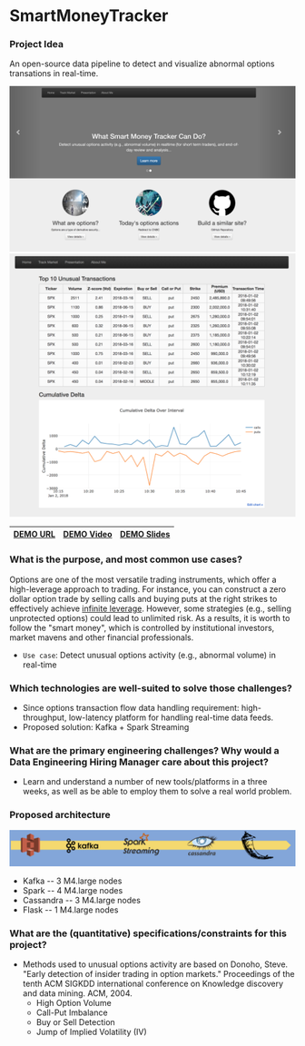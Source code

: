 # SmartMoneyTracker

### Project Idea 
An open-source data pipeline to detect and visualize abnormal options transations in real-time.

![alt text](image/site_img1.png "Screenshot of User Interface")
![alt text](image/site_img2.png "Screenshot of User Interface")

| [DEMO URL]        | [DEMO Video]           | [DEMO Slides]  |
| ------------- |:-------------:| -----:|


### What is the purpose, and most common use cases?
Options are one of the most versatile trading instruments, which offer a high-leverage approach to trading. For instance, you can construct a zero dollar option trade by selling calls and buying puts at the right strikes to effectively achieve [infinite leverage]. However, some strategies (e.g., selling unprotected options) could lead to unlimited risk. As a results, it is worth to follow the "smart money", which is controlled by institutional investors, market mavens and other financial professionals. 
 * `Use case`: Detect unusual options activity (e.g., abnormal volume) in real-time

### Which technologies are well-suited to solve those challenges? 
 * Since options transaction flow data handling requirement: high-throughput, low-latency platform for handling real-time data feeds. 
 * Proposed solution: Kafka + Spark Streaming

### What are the primary engineering challenges? Why would a Data Engineering Hiring Manager care about this project?
 * Learn and understand a number of new tools/platforms in a three weeks, as well as be able to employ them to solve a real world problem.

### Proposed architecture
![alt text](image/flow_chart1.png "Proposed architecture")
 * Kafka -- 3 M4.large nodes
 * Spark -- 4 M4.large nodes
 * Cassandra -- 3 M4.large nodes
 * Flask -- 1 M4.large nodes

### What are the (quantitative) specifications/constraints for this project?
 * Methods used to unusual options activity are based on Donoho, Steve. "Early detection of insider trading in option markets." Proceedings of the tenth ACM SIGKDD international conference on Knowledge discovery and data mining. ACM, 2004.
   * High Option Volume
   * Call-Put Imbalance
   * Buy or Sell Detection 
   * Jump of Implied Volatility (IV)

[infinite leverage]: <https://www.quora.com/How-much-leverage-can-I-expect-from-an-options-trade>

[DEMO URL]:<http://34.210.127.237/>
[DEMO Video]:<https://www.youtube.com/watch?v=mJukqayAOfQ>
[DEMO Slides]:<https://docs.google.com/presentation/d/1rmPZ3yn8v1wVPmQpO3PrXiSrp4Whpdf9j-Li9xx3UVQ/edit?usp=sharing>
